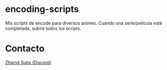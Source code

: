 # encoding-scripts
Mis scripts de encode para diversos animes. Cuando una serie/película esté completada, subiré todos los scripts.
# Contacto
[Zhiend Subs (Discord)](https://discord.gg/ZadfcCAyp3)
